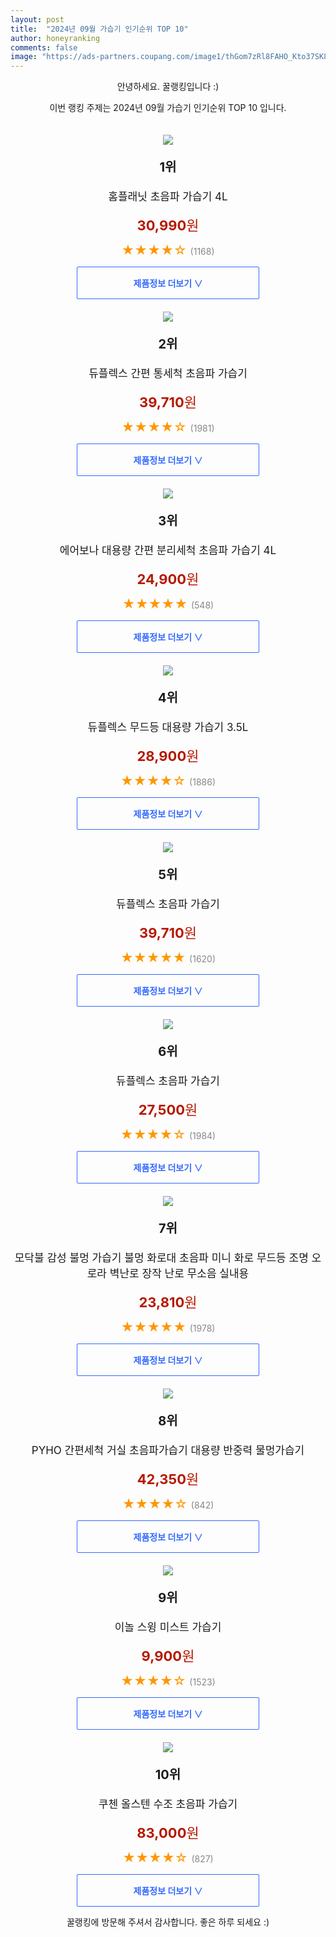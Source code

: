 ```yaml
---
layout: post
title:  "2024년 09월 가습기 인기순위 TOP 10"
author: honeyranking
comments: false
image: "https://ads-partners.coupang.com/image1/thGom7zRl8FAHO_Kto37SK8rDcSHKrp9FgLRzH6Eg77Nlo1aM02f2xfQud6St-JHYZDxhLcRowuJRLkbZld0fmUjez5b14NuEZm-nv0bZ7XMJbEo8RBZhxYw2H1VC2PyO7XWqm9d_6UhKN16t4NogTswPw_9uJ0OMs1kumt2G80OAHfDg-yZjv2pgEjFl4Oc5xwl7383PpdC-XrZI3mOnrxCUYXvN9hCSjR06hKpArHWjaWcxjN84sgz31lhoUIvGKHCAa4HKBEQjTfPtJb1ax82lUNRjy7PejnpUQ=="
---
```

<p style="text-align: center;">안녕하세요. 꿀랭킹입니다 :)</p>
<p style="text-align: center;">이번 랭킹 주제는 2024년 09월 가습기 인기순위 TOP 10 입니다.</p><center><img src="https://ads-partners.coupang.com/image1/thGom7zRl8FAHO_Kto37SK8rDcSHKrp9FgLRzH6Eg77Nlo1aM02f2xfQud6St-JHYZDxhLcRowuJRLkbZld0fmUjez5b14NuEZm-nv0bZ7XMJbEo8RBZhxYw2H1VC2PyO7XWqm9d_6UhKN16t4NogTswPw_9uJ0OMs1kumt2G80OAHfDg-yZjv2pgEjFl4Oc5xwl7383PpdC-XrZI3mOnrxCUYXvN9hCSjR06hKpArHWjaWcxjN84sgz31lhoUIvGKHCAa4HKBEQjTfPtJb1ax82lUNRjy7PejnpUQ==" style="margin-top:20px" /></center><p style="text-align: center; font-size: 20px"><b>1위</b></p><p style="text-align: center; font-size: 17px">홈플래닛 초음파 가습기 4L</p><p style="text-align: center;"><span style="color: #b61800; font-size: 22px;"><b>30,990</b>원</span></p><p style="text-align: center;"><span style="color: #ff9600; font-size: 20px;">★★★★☆ </span><span style="color: #878787;">(1168)</span></p><center><a href="https://link.coupang.com/re/AFFSDP?lptag=AF3899140&subid=honeyrank&pageKey=324788226&itemId=3801974770&vendorItemId=86953840553&traceid=V0-153-3edcd694e7edecd4&requestid=20240906010002841004628666&token=31850C%7CGM"><div style="font-size: 14px; display: inline-block; padding: 15px 90px; color: #346aff; border-radius: 2px; border: 1px solid #346aff; cursor: pointer;"><b>제품정보 더보기 &or;</b></div></a></center><center><img src="https://ads-partners.coupang.com/image1/aM7-v7v_XkQylAoyaKhyATNa741HytvjLCSdFZnN8J5DBaWcCAZCyP4oLT3OXq5NvYvpI2iIirbh8U9lj7G-_IuJNdfX-RlkwBTt0h_YTcNM2KQQu-ViWaNpaQ9VVJ-Ge_zTh46fhkUk0ylh1KDRwkuX-2_4oxRJu-ViC4L8d1MmsL56631fbdFJMHoeEkO667O9LTkeed74lnOJD21ZaYzUTJJHCULXsIgxCGDUk0PGEy1ILqu40RuEUMc3ZuYdI-rDbXeMpHBRaOszQe-B16UcHj0sxpIx2Q==" style="margin-top:20px" /></center><p style="text-align: center; font-size: 20px"><b>2위</b></p><p style="text-align: center; font-size: 17px">듀플렉스 간편 통세척 초음파 가습기</p><p style="text-align: center;"><span style="color: #b61800; font-size: 22px;"><b>39,710</b>원</span></p><p style="text-align: center;"><span style="color: #ff9600; font-size: 20px;">★★★★☆ </span><span style="color: #878787;">(1981)</span></p><center><a href="https://link.coupang.com/re/AFFSDP?lptag=AF3899140&subid=honeyrank&pageKey=135421920&itemId=397214101&vendorItemId=3967695440&traceid=V0-153-ca805ea07233c5bb&requestid=20240906010002841004628666&token=31850C%7CGM"><div style="font-size: 14px; display: inline-block; padding: 15px 90px; color: #346aff; border-radius: 2px; border: 1px solid #346aff; cursor: pointer;"><b>제품정보 더보기 &or;</b></div></a></center><center><img src="https://ads-partners.coupang.com/image1/oqDGPwKTxUTEISWPooHSgGLeF_hAzB5Gk7qS5WISRdTlUlA8xDx75oJuh1tkEwDtnCv6Xka-hY5YbWATnX__9jJo4SdKPwDEwh8ALwf2pnJi0DdjxX-QDh-GPdQfDiGFeubQR_t5jnVTpysUwpMVuYy2erY4FZd8uQZ5AtUqszHpS9pdjP7v6jt1YCcjzxV6mSGOCeVC0wPQZhig0hCqAQ4YfDNNo-itaC4Q3VJYb-l20oDDZ3IuyrU-iTKId3R7v5aBQM94NPyaPC8rU7P7EWhtRtzaWk079wlw" style="margin-top:20px" /></center><p style="text-align: center; font-size: 20px"><b>3위</b></p><p style="text-align: center; font-size: 17px">에어보나 대용량 간편 분리세척 초음파 가습기 4L</p><p style="text-align: center;"><span style="color: #b61800; font-size: 22px;"><b>24,900</b>원</span></p><p style="text-align: center;"><span style="color: #ff9600; font-size: 20px;">★★★★★ </span><span style="color: #878787;">(548)</span></p><center><a href="https://link.coupang.com/re/AFFSDP?lptag=AF3899140&subid=honeyrank&pageKey=7623471481&itemId=20216860521&vendorItemId=87306615319&traceid=V0-153-ce717f2f7a49dd69&requestid=20240906010002841004628666&token=31850C%7CGM"><div style="font-size: 14px; display: inline-block; padding: 15px 90px; color: #346aff; border-radius: 2px; border: 1px solid #346aff; cursor: pointer;"><b>제품정보 더보기 &or;</b></div></a></center><center><img src="https://ads-partners.coupang.com/image1/HQsFXY-WFgi7Jy37HZT_PSycf-NpiQkjmgQrFP8LzKHzqJBKJSSlKP5MTGux1T2QeSW0g9q0yeuoFD7HVY-n7A7jzTW6xlbNp1g71XjpBuXxcv0xrZTVAquSP6V3uwPGxLusjH8_wiTuGIa28HcLW9giaAbvZrY2uG5CbgAiu0rigi3nTnH25UTokxIzLRON-lAY9Lt-J0KQQiapgtaeTKbKi45dcrt9DtfXq294xx6WQUmjSmMDd4yJGGjhsY8CZGrYDQxFvGVBXhYYK-jmbAC7XvSu_u4tyf8=" style="margin-top:20px" /></center><p style="text-align: center; font-size: 20px"><b>4위</b></p><p style="text-align: center; font-size: 17px">듀플렉스 무드등 대용량 가습기 3.5L</p><p style="text-align: center;"><span style="color: #b61800; font-size: 22px;"><b>28,900</b>원</span></p><p style="text-align: center;"><span style="color: #ff9600; font-size: 20px;">★★★★☆ </span><span style="color: #878787;">(1886)</span></p><center><a href="https://link.coupang.com/re/AFFSDP?lptag=AF3899140&subid=honeyrank&pageKey=6675537959&itemId=15374680942&vendorItemId=82594774993&traceid=V0-153-fa91fe40ccf06d61&requestid=20240906010002841004628666&token=31850C%7CGM"><div style="font-size: 14px; display: inline-block; padding: 15px 90px; color: #346aff; border-radius: 2px; border: 1px solid #346aff; cursor: pointer;"><b>제품정보 더보기 &or;</b></div></a></center><center><img src="https://ads-partners.coupang.com/image1/wkwc8SGCXJK6XufAwoKVAnGXbo7P-GM5VhOM3ss22_KgsHA0s29rgOch8eRkOloDIa9Hdc8AnWM6rorXv_Y01MlIpaEhC6BIfMO30GrKthKHB6ke7IgmspSerh9nULWRyvsTvelKcQY23D--FS59OOqlwx_24GdUq_R-VjAfHChHDETPUgpKC37a63Ay1oABTNmS__pbwxeLQ3jvVjYGlAijM9UzPTw_bVPzZK3U4BiuL9T0w0nC644wBzbA_4e4wFxCF6vGofrOSAQtQHZNm5z1s-CO8ke_Lac=" style="margin-top:20px" /></center><p style="text-align: center; font-size: 20px"><b>5위</b></p><p style="text-align: center; font-size: 17px">듀플렉스 초음파 가습기</p><p style="text-align: center;"><span style="color: #b61800; font-size: 22px;"><b>39,710</b>원</span></p><p style="text-align: center;"><span style="color: #ff9600; font-size: 20px;">★★★★★ </span><span style="color: #878787;">(1620)</span></p><center><a href="https://link.coupang.com/re/AFFSDP?lptag=AF3899140&subid=honeyrank&pageKey=135421920&itemId=417276028&vendorItemId=3118402668&traceid=V0-153-ca805ea07233c5bb&requestid=20240906010002841004628666&token=31850C%7CGM"><div style="font-size: 14px; display: inline-block; padding: 15px 90px; color: #346aff; border-radius: 2px; border: 1px solid #346aff; cursor: pointer;"><b>제품정보 더보기 &or;</b></div></a></center><center><img src="https://ads-partners.coupang.com/image1/f2oq86p39FvwMlVkfyZa2aSyzUbmh17JWKTM3X8ABCwGfGYBWY08xCrQ1dkhhDatD7dbsPazQdFgdGo8LUHiGxUHYpBCSYnSVV4om-Ax-I1TvufPmi7nOtkTiOccXdKF-G0zvaYubMj9-ipw5S0Jq-5CDMrDvvu_pMPgU7kCnp2Z-F6bi4sQHzY9TfIP8K6QeccsrGJTYFkEW-hNj-oEHU1IH73ovHFSkIjJJ4hstIYNSfW2hSPGmFqSNYPOiXanxHcvFLKUeRXQFgPfXam_r5jWsxtuJaOVDtE=" style="margin-top:20px" /></center><p style="text-align: center; font-size: 20px"><b>6위</b></p><p style="text-align: center; font-size: 17px">듀플렉스 초음파 가습기</p><p style="text-align: center;"><span style="color: #b61800; font-size: 22px;"><b>27,500</b>원</span></p><p style="text-align: center;"><span style="color: #ff9600; font-size: 20px;">★★★★☆ </span><span style="color: #878787;">(1984)</span></p><center><a href="https://link.coupang.com/re/AFFSDP?lptag=AF3899140&subid=honeyrank&pageKey=7790316322&itemId=21074943010&vendorItemId=3063801140&traceid=V0-153-afd6d667d09c30b0&requestid=20240906010002841004628666&token=31850C%7CGM"><div style="font-size: 14px; display: inline-block; padding: 15px 90px; color: #346aff; border-radius: 2px; border: 1px solid #346aff; cursor: pointer;"><b>제품정보 더보기 &or;</b></div></a></center><center><img src="https://ads-partners.coupang.com/image1/HUPPtZWmERYHRZJyHftS0hcuLQ1WjzCdlM-5raI4qP9z5W0EdFOdAdYaUbexOfPoC-hSfaVL3TQ1mfuxUhLo2SQyVZvSygt9Lc6kIJmZ6UIxBoyu8cCQ9ABaCAGY_xs-iQj7O0yne9qxjIL5maUuuhNKsX3NgoH8NbCfErlOKoIN3A5QcSA2MSbYwhbDNKMWmu21aUQJZ1j6al7DNSJPaAQp1_9Co3UHtzWnn0QcNXFWDtdRmu2WtHxs3ce3xXcWyLlk-BAgBU0FVwF_KJSCTxNu2tyB-iMhJfyo70cvlONcdQdQq2IDYpZB" style="margin-top:20px" /></center><p style="text-align: center; font-size: 20px"><b>7위</b></p><p style="text-align: center; font-size: 17px">모닥불 감성 불멍 가습기 불멍 화로대 초음파 미니 화로 무드등 조명 오로라 벽난로 장작 난로 무소음 실내용</p><p style="text-align: center;"><span style="color: #b61800; font-size: 22px;"><b>23,810</b>원</span></p><p style="text-align: center;"><span style="color: #ff9600; font-size: 20px;">★★★★★ </span><span style="color: #878787;">(1978)</span></p><center><a href="https://link.coupang.com/re/AFFSDP?lptag=AF3899140&subid=honeyrank&pageKey=7635703006&itemId=20275323459&vendorItemId=87269219365&traceid=V0-153-f18be4cfdc083c70&requestid=20240906010002841004628666&token=31850C%7CGM"><div style="font-size: 14px; display: inline-block; padding: 15px 90px; color: #346aff; border-radius: 2px; border: 1px solid #346aff; cursor: pointer;"><b>제품정보 더보기 &or;</b></div></a></center><center><img src="https://ads-partners.coupang.com/image1/Yekfl_7Gs4A7VFBBYT-20NOH3pQRCw5TCe9E3FBSdAxdtyuuULlOo_J24pkfupWI1a4L-A8ShR79wMC1v1ygIa8vNLmClrjORN13IfRN3QRTsvGs6u5xKlSrO6fnPMLbiUIMwaBQBkgK91k3B6mC0naSzxHSStRqAkT5UflrtEolWBX9ge_qgGrecnapC9oeeadhcWNub0T1c0562UMpXR2pf3B1p5WvkssgTbuusOapsSljDWyqtGzRVcDMuhXjyZLqgihL2X3nFe5YeyS7CBZ4mBaZFC3kt7NgWcacDiIHI53eOYdMzoxw" style="margin-top:20px" /></center><p style="text-align: center; font-size: 20px"><b>8위</b></p><p style="text-align: center; font-size: 17px">PYHO 간편세척 거실 초음파가습기 대용량 반중력 물멍가습기</p><p style="text-align: center;"><span style="color: #b61800; font-size: 22px;"><b>42,350</b>원</span></p><p style="text-align: center;"><span style="color: #ff9600; font-size: 20px;">★★★★☆ </span><span style="color: #878787;">(842)</span></p><center><a href="https://link.coupang.com/re/AFFSDP?lptag=AF3899140&subid=honeyrank&pageKey=7681888130&itemId=20520306123&vendorItemId=90070864699&traceid=V0-153-48fdf32a1bf93b3f&requestid=20240906010002841004628666&token=31850C%7CGM"><div style="font-size: 14px; display: inline-block; padding: 15px 90px; color: #346aff; border-radius: 2px; border: 1px solid #346aff; cursor: pointer;"><b>제품정보 더보기 &or;</b></div></a></center><center><img src="https://ads-partners.coupang.com/image1/x8dA5vnHTELo3E8XxwTPEc39U6hS6k5A6Re9irM244OCZEFb_IEnIa2WP5e5myucDGUaZTyZV5y5E8741pwZwVJHu4hSjGMcmR1grFXnJ27kV9El7ksyoL44R-0Rd75lC53l6jlgSu9oXk7mCZtb4CGHF-gWa4jdUiukxOWnfeWdIHWQSJgVOQFGT_QzuouVKgs1uz0iAk2Lrk51JF7YK5yivDB_v29ZGBj98tbpM4vLA0aJA6ib-BTRb8b-KobCAWHqv3ALGqiY9CGeuh4EeUyEceSLBeQGphDHUTHzI0LIgHvYcicfSaR_" style="margin-top:20px" /></center><p style="text-align: center; font-size: 20px"><b>9위</b></p><p style="text-align: center; font-size: 17px">이놀 스윙 미스트 가습기</p><p style="text-align: center;"><span style="color: #b61800; font-size: 22px;"><b>9,900</b>원</span></p><p style="text-align: center;"><span style="color: #ff9600; font-size: 20px;">★★★★☆ </span><span style="color: #878787;">(1523)</span></p><center><a href="https://link.coupang.com/re/AFFSDP?lptag=AF3899140&subid=honeyrank&pageKey=7664946219&itemId=20430538309&vendorItemId=88174205781&traceid=V0-153-a8660841cc66f900&requestid=20240906010002841004628666&token=31850C%7CGM"><div style="font-size: 14px; display: inline-block; padding: 15px 90px; color: #346aff; border-radius: 2px; border: 1px solid #346aff; cursor: pointer;"><b>제품정보 더보기 &or;</b></div></a></center><center><img src="https://ads-partners.coupang.com/image1/qSYlG7Y6EkSrOXdsqYQ4iJxWx9qPqzX2gXCCTAYf8jSEOHQzyYOIuo5UlzzckaP-Ut1dOhl79yafsI6iuZAQydua_swsbclckUcDluoFI6C-Tlp3CZ0uguaO3deo5__onX5V65Z1WBCFTooqMnBIfjFUo9vEvAMalWCQE2W-FI3ljPQPJ24yp8vA5W-7vE_e8mgSyVsH3q4INpNKaPVFtHDARSOAuqY00bSSYaw4K1FyMW4zq0EUyToDimPp-FeFVVXcywaBNoWQJ_DC6i2SpFS5ChHKdcUk3M4=" style="margin-top:20px" /></center><p style="text-align: center; font-size: 20px"><b>10위</b></p><p style="text-align: center; font-size: 17px">쿠첸 올스텐 수조 초음파 가습기</p><p style="text-align: center;"><span style="color: #b61800; font-size: 22px;"><b>83,000</b>원</span></p><p style="text-align: center;"><span style="color: #ff9600; font-size: 20px;">★★★★☆ </span><span style="color: #878787;">(827)</span></p><center><a href="https://link.coupang.com/re/AFFSDP?lptag=AF3899140&subid=honeyrank&pageKey=7072702692&itemId=17568816163&vendorItemId=84735578958&traceid=V0-153-de51b4cd348d210c&requestid=20240906010002841004628666&token=31850C%7CGM"><div style="font-size: 14px; display: inline-block; padding: 15px 90px; color: #346aff; border-radius: 2px; border: 1px solid #346aff; cursor: pointer;"><b>제품정보 더보기 &or;</b></div></a></center><p style="text-align: center;">꿀랭킹에 방문해 주셔서 감사합니다. 좋은 하루 되세요 :)</p>